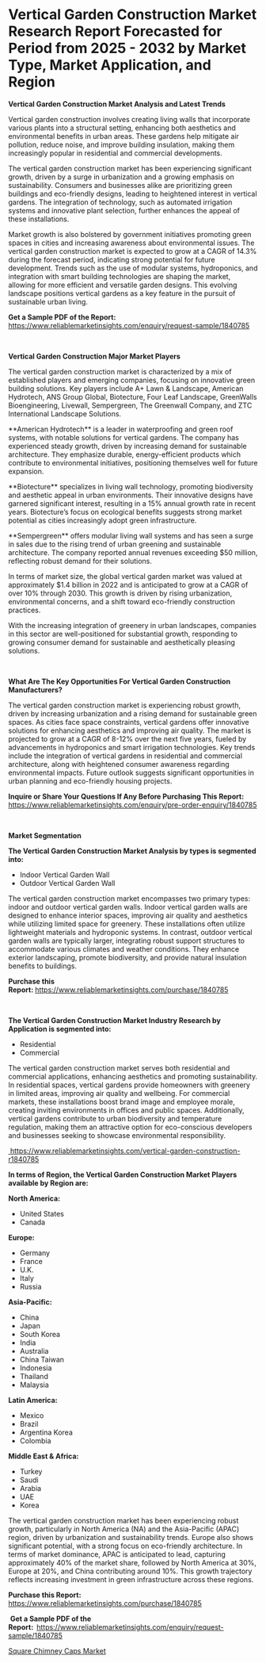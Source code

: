 <p><h1>Vertical Garden Construction Market Research Report Forecasted for Period from 2025 -  2032 by Market Type, Market Application, and Region</h1></p><p><strong>Vertical Garden Construction Market Analysis and Latest Trends</strong></p>
<p><p>Vertical garden construction involves creating living walls that incorporate various plants into a structural setting, enhancing both aesthetics and environmental benefits in urban areas. These gardens help mitigate air pollution, reduce noise, and improve building insulation, making them increasingly popular in residential and commercial developments.</p><p>The vertical garden construction market has been experiencing significant growth, driven by a surge in urbanization and a growing emphasis on sustainability. Consumers and businesses alike are prioritizing green buildings and eco-friendly designs, leading to heightened interest in vertical gardens. The integration of technology, such as automated irrigation systems and innovative plant selection, further enhances the appeal of these installations.</p><p>Market growth is also bolstered by government initiatives promoting green spaces in cities and increasing awareness about environmental issues. The vertical garden construction market is expected to grow at a CAGR of 14.3% during the forecast period, indicating strong potential for future development. Trends such as the use of modular systems, hydroponics, and integration with smart building technologies are shaping the market, allowing for more efficient and versatile garden designs. This evolving landscape positions vertical gardens as a key feature in the pursuit of sustainable urban living.</p></p>
<p><strong>Get a Sample PDF of the Report:&nbsp;</strong> <a href="https://www.reliablemarketinsights.com/enquiry/request-sample/1840785?utm_campaign=2240&utm_medium=2&utm_source=Github&utm_content=ia&utm_term=01042025&utm_id=vertical-garden-construction">https://www.reliablemarketinsights.com/enquiry/request-sample/1840785</a></p>
<p>&nbsp;</p>
<p><strong>Vertical Garden Construction Major Market Players</strong></p>
<p><p>The vertical garden construction market is characterized by a mix of established players and emerging companies, focusing on innovative green building solutions. Key players include A+ Lawn & Landscape, American Hydrotech, ANS Group Global, Biotecture, Four Leaf Landscape, GreenWalls Bioengineering, Livewall, Sempergreen, The Greenwall Company, and ZTC International Landscape Solutions.</p><p>**American Hydrotech** is a leader in waterproofing and green roof systems, with notable solutions for vertical gardens. The company has experienced steady growth, driven by increasing demand for sustainable architecture. They emphasize durable, energy-efficient products which contribute to environmental initiatives, positioning themselves well for future expansion.</p><p>**Biotecture** specializes in living wall technology, promoting biodiversity and aesthetic appeal in urban environments. Their innovative designs have garnered significant interest, resulting in a 15% annual growth rate in recent years. Biotecture’s focus on ecological benefits suggests strong market potential as cities increasingly adopt green infrastructure.</p><p>**Sempergreen** offers modular living wall systems and has seen a surge in sales due to the rising trend of urban greening and sustainable architecture. The company reported annual revenues exceeding $50 million, reflecting robust demand for their solutions.</p><p>In terms of market size, the global vertical garden market was valued at approximately $1.4 billion in 2022 and is anticipated to grow at a CAGR of over 10% through 2030. This growth is driven by rising urbanization, environmental concerns, and a shift toward eco-friendly construction practices.</p><p>With the increasing integration of greenery in urban landscapes, companies in this sector are well-positioned for substantial growth, responding to growing consumer demand for sustainable and aesthetically pleasing solutions.</p></p>
<p>&nbsp;</p>
<p><strong>What Are The Key Opportunities For Vertical Garden Construction Manufacturers?</strong></p>
<p><p>The vertical garden construction market is experiencing robust growth, driven by increasing urbanization and a rising demand for sustainable green spaces. As cities face space constraints, vertical gardens offer innovative solutions for enhancing aesthetics and improving air quality. The market is projected to grow at a CAGR of 8-12% over the next five years, fueled by advancements in hydroponics and smart irrigation technologies. Key trends include the integration of vertical gardens in residential and commercial architecture, along with heightened consumer awareness regarding environmental impacts. Future outlook suggests significant opportunities in urban planning and eco-friendly housing projects.</p></p>
<p><strong>Inquire or Share Your Questions If Any Before Purchasing This Report:</strong> <a href="https://www.reliablemarketinsights.com/enquiry/pre-order-enquiry/1840785?utm_campaign=2240&utm_medium=2&utm_source=Github&utm_content=ia&utm_term=01042025&utm_id=vertical-garden-construction">https://www.reliablemarketinsights.com/enquiry/pre-order-enquiry/1840785</a></p>
<p>&nbsp;</p>
<p><strong>Market Segmentation</strong></p>
<p><strong>The Vertical Garden Construction Market Analysis by types is segmented into:</strong></p>
<p><ul><li>Indoor Vertical Garden Wall</li><li>Outdoor Vertical Garden Wall</li></ul></p>
<p><p>The vertical garden construction market encompasses two primary types: indoor and outdoor vertical garden walls. Indoor vertical garden walls are designed to enhance interior spaces, improving air quality and aesthetics while utilizing limited space for greenery. These installations often utilize lightweight materials and hydroponic systems. In contrast, outdoor vertical garden walls are typically larger, integrating robust support structures to accommodate various climates and weather conditions. They enhance exterior landscaping, promote biodiversity, and provide natural insulation benefits to buildings.</p></p>
<p><strong>Purchase this Report:&nbsp;</strong><a href="https://www.reliablemarketinsights.com/purchase/1840785?utm_campaign=2240&utm_medium=2&utm_source=Github&utm_content=ia&utm_term=01042025&utm_id=vertical-garden-construction">https://www.reliablemarketinsights.com/purchase/1840785</a></p>
<p>&nbsp;</p>
<p><strong>The Vertical Garden Construction Market Industry Research by Application is segmented into:</strong></p>
<p><ul><li>Residential</li><li>Commercial</li></ul></p>
<p><p>The vertical garden construction market serves both residential and commercial applications, enhancing aesthetics and promoting sustainability. In residential spaces, vertical gardens provide homeowners with greenery in limited areas, improving air quality and wellbeing. For commercial markets, these installations boost brand image and employee morale, creating inviting environments in offices and public spaces. Additionally, vertical gardens contribute to urban biodiversity and temperature regulation, making them an attractive option for eco-conscious developers and businesses seeking to showcase environmental responsibility.</p></p>
<p><a href="https://www.reliablemarketinsights.com/vertical-garden-construction-r1840785?utm_campaign=2240&utm_medium=2&utm_source=Github&utm_content=ia&utm_term=01042025&utm_id=vertical-garden-construction">&nbsp;https://www.reliablemarketinsights.com/vertical-garden-construction-r1840785</a></p>
<p><strong>In terms of Region, the Vertical Garden Construction Market Players available by Region are:</strong></p>
<p>
    <p> <strong> North America: </strong>
        <ul>
            <li>United States</li>
            <li>Canada</li>
        </ul>
        </p> 
    <p> <strong> Europe: </strong>
        <ul>
            <li>Germany</li>
            <li>France</li>
            <li>U.K.</li>
            <li>Italy</li>
            <li>Russia</li>
        </ul>
        </p> 
    <p> <strong> Asia-Pacific: </strong>
        <ul>
            <li>China</li>
            <li>Japan</li>
            <li>South Korea</li>
            <li>India</li>
            <li>Australia</li>
            <li>China Taiwan</li>
            <li>Indonesia</li>
            <li>Thailand</li>
            <li>Malaysia</li>
        </ul>
        </p> 
    <p> <strong> Latin America: </strong>
        <ul>
            <li>Mexico</li>
            <li>Brazil</li>
            <li>Argentina Korea</li>
            <li>Colombia</li>
        </ul>
        </p> 
    <p> <strong> Middle East & Africa: </strong>
        <ul>
            <li>Turkey</li>
            <li>Saudi</li>
            <li>Arabia</li>
            <li>UAE</li>
            <li>Korea</li>
        </ul>
    </p>
    </p>
<p><p>The vertical garden construction market has been experiencing robust growth, particularly in North America (NA) and the Asia-Pacific (APAC) region, driven by urbanization and sustainability trends. Europe also shows significant potential, with a strong focus on eco-friendly architecture. In terms of market dominance, APAC is anticipated to lead, capturing approximately 40% of the market share, followed by North America at 30%, Europe at 20%, and China contributing around 10%. This growth trajectory reflects increasing investment in green infrastructure across these regions.</p></p>
<p><strong>Purchase this Report: </strong><a href="https://www.reliablemarketinsights.com/purchase/1840785?utm_campaign=2240&utm_medium=2&utm_source=Github&utm_content=ia&utm_term=01042025&utm_id=vertical-garden-construction">https://www.reliablemarketinsights.com/purchase/1840785</a></p>
<p>&nbsp;<strong>Get a Sample PDF of the Report:&nbsp;&nbsp;</strong><a href="https://www.reliablemarketinsights.com/enquiry/request-sample/1840785?utm_campaign=2240&utm_medium=2&utm_source=Github&utm_content=ia&utm_term=01042025&utm_id=vertical-garden-construction">https://www.reliablemarketinsights.com/enquiry/request-sample/1840785</a></p>
<p><strong></strong></p>
<p><p><a href="https://github.com/stillsfloria19981/Market-Research-Report-List-1/blob/main/square-chimney-caps-market.md?utm_campaign=2240&utm_medium=2&utm_source=Github&utm_content=ia&utm_term=01042025&utm_id=vertical-garden-construction">Square Chimney Caps Market</a></p></p>